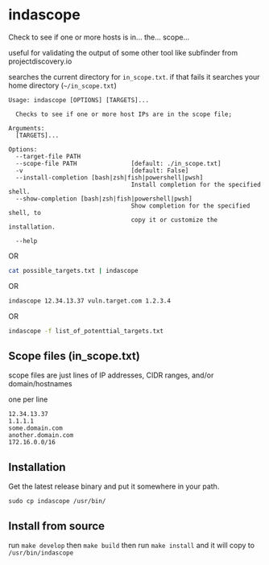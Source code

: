 # indascope
Check to see if one or more hosts is in... the... scope... 

useful for validating the output of some other tool like subfinder from projectdiscovery.io

searches the current directory for `in_scope.txt`. if that fails it searches your home directory (`~/in_scope.txt`) 


```
Usage: indascope [OPTIONS] [TARGETS]...

  Checks to see if one or more host IPs are in the scope file;

Arguments:
  [TARGETS]...

Options:
  --target-file PATH
  --scope-file PATH               [default: ./in_scope.txt]
  -v                              [default: False]
  --install-completion [bash|zsh|fish|powershell|pwsh]
                                  Install completion for the specified shell.
  --show-completion [bash|zsh|fish|powershell|pwsh]
                                  Show completion for the specified shell, to
                                  copy it or customize the installation.

  --help   
```
OR

```bash
cat possible_targets.txt | indascope 
```

OR

```bash
indascope 12.34.13.37 vuln.target.com 1.2.3.4
```

OR

```bash
indascope -f list_of_potenttial_targets.txt
```
## Scope files (in_scope.txt)
scope files are just lines of IP addresses, CIDR ranges, and/or domain/hostnames

one per line
```
12.34.13.37
1.1.1.1
some.domain.com
another.domain.com
172.16.0.0/16
```

## Installation
Get the latest release binary and put it somewhere in your path. 

`sudo cp indascope /usr/bin/`


## Install from source
run `make develop` then `make build` then run `make install` and it will copy to `/usr/bin/indascope`
